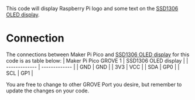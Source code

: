 This code will display Raspberry Pi logo and some text on the [SSD1306 OLED display](https://cytron.io/p-oled-i2c-0.96inch-128x64-blue-display).  

# Connection  

The connections between Maker Pi Pico and [SSD1306 OLED display](https://cytron.io/p-oled-i2c-0.96inch-128x64-blue-display) for this code is as table below:
| Maker Pi Pico GROVE 1  | SSD1306 OLED display |
| ------------- | ------------- |
| GND  | GND  |
| 3V3  | VCC  |
| SDA  | GP0  |
| SCL  | GP1  |

You are free to change to other GROVE Port you desire, but remember to update the changes on your code.

